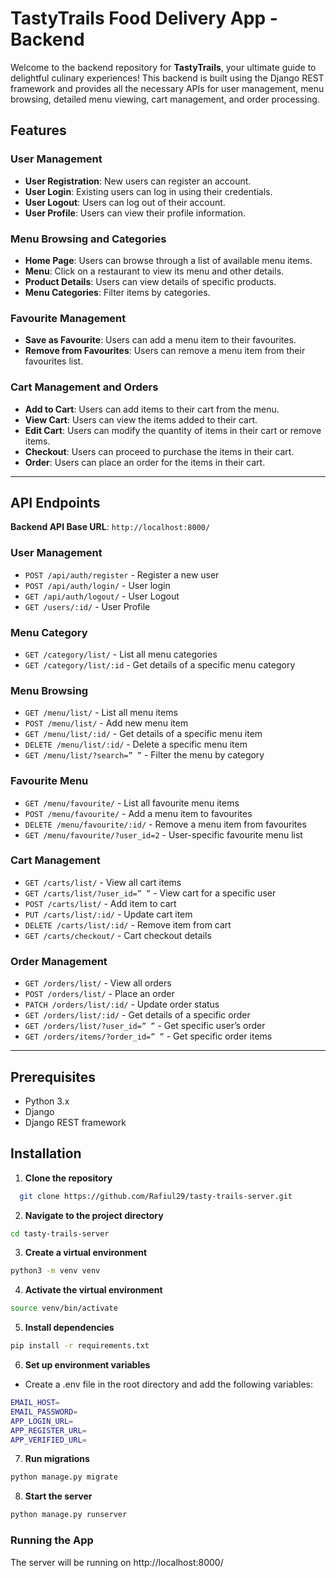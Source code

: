 # TastyTrails Food Delivery App - Backend

Welcome to the backend repository for **TastyTrails**, your ultimate guide to delightful culinary experiences! This backend is built using the Django REST framework and provides all the necessary APIs for user management, menu browsing, detailed menu viewing, cart management, and order processing.

## Features

### User Management
- **User Registration**: New users can register an account.
- **User Login**: Existing users can log in using their credentials.
- **User Logout**: Users can log out of their account.
- **User Profile**: Users can view their profile information.

### Menu Browsing and Categories
- **Home Page**: Users can browse through a list of available menu items.
- **Menu**: Click on a restaurant to view its menu and other details.
- **Product Details**: Users can view details of specific products.
- **Menu Categories**: Filter items by categories.

### Favourite Management
- **Save as Favourite**: Users can add a menu item to their favourites.
- **Remove from Favourites**: Users can remove a menu item from their favourites list.

### Cart Management and Orders
- **Add to Cart**: Users can add items to their cart from the menu.
- **View Cart**: Users can view the items added to their cart.
- **Edit Cart**: Users can modify the quantity of items in their cart or remove items.
- **Checkout**: Users can proceed to purchase the items in their cart.
- **Order**: Users can place an order for the items in their cart.

---

## API Endpoints

**Backend API Base URL**: `http://localhost:8000/`

### User Management
- `POST /api/auth/register` - Register a new user
- `POST /api/auth/login/` - User login
- `GET /api/auth/logout/` - User Logout
- `GET /users/:id/` - User Profile

### Menu Category
- `GET /category/list/` - List all menu categories
- `GET /category/list/:id` - Get details of a specific menu category

### Menu Browsing
- `GET /menu/list/` - List all menu items
- `POST /menu/list/` - Add new menu item
- `GET /menu/list/:id/` - Get details of a specific menu item
- `DELETE /menu/list/:id/` - Delete a specific menu item
- `GET /menu/list/?search=” ”` - Filter the menu by category

### Favourite Menu
- `GET /menu/favourite/` - List all favourite menu items
- `POST /menu/favourite/` - Add a menu item to favourites
- `DELETE /menu/favourite/:id/` - Remove a menu item from favourites
- `GET /menu/favourite/?user_id=2` - User-specific favourite menu list

### Cart Management
- `GET /carts/list/` - View all cart items
- `GET /carts/list/?user_id=” ”` - View cart for a specific user
- `POST /carts/list/` - Add item to cart
- `PUT /carts/list/:id/` - Update cart item
- `DELETE /carts/list/:id/` - Remove item from cart
- `GET /carts/checkout/` - Cart checkout details

### Order Management
- `GET /orders/list/` - View all orders
- `POST /orders/list/` - Place an order
- `PATCH /orders/list/:id/` - Update order status
- `GET /orders/list/:id/` - Get details of a specific order
- `GET /orders/list/?user_id=” ”` - Get specific user’s order
- `GET /orders/items/?order_id=” ”` - Get specific order items

---

## Prerequisites
- Python 3.x
- Django
- Django REST framework

## Installation

1. **Clone the repository**
 ```sh
   git clone https://github.com/Rafiul29/tasty-trails-server.git
```
2. **Navigate to the project directory**
```sh
cd tasty-trails-server
```
3. **Create a virtual environment**
```sh
python3 -m venv venv
```
4. **Activate the virtual environment**
```sh
source venv/bin/activate     
```
5. **Install dependencies**
```sh
pip install -r requirements.txt
```
6. **Set up environment variables**
- Create a .env file in the root directory and add the following variables:
```sh
EMAIL_HOST=
EMAIL_PASSWORD=
APP_LOGIN_URL=
APP_REGISTER_URL=
APP_VERIFIED_URL=
```
7. **Run migrations**
 ```sh
python manage.py migrate
```
8. **Start the server**
```sh
python manage.py runserver
```
### Running the App
The server will be running on http://localhost:8000/

